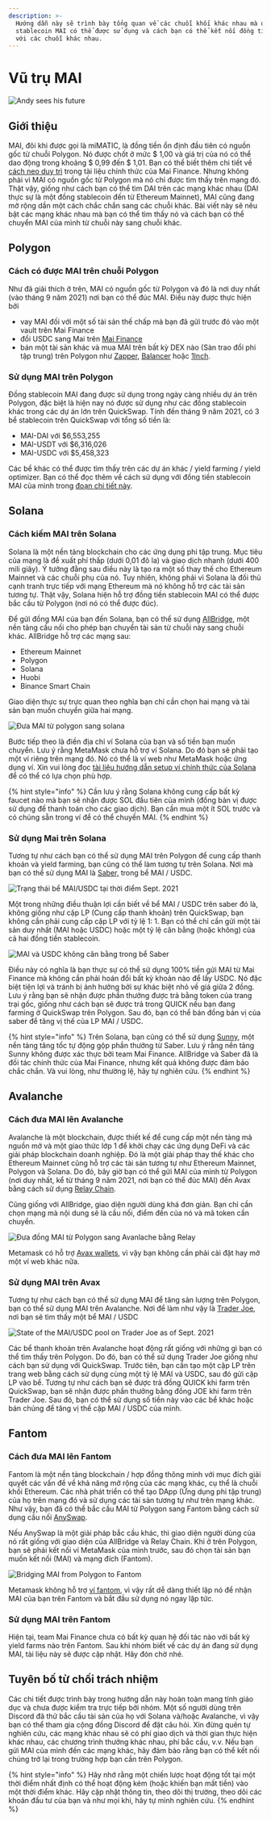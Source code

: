 ```yaml
---
description: >-
  Hướng dẫn này sẽ trình bày tổng quan về các chuỗi khối khác nhau mà đồng tiền
  stablecoin MAI có thể được sử dụng và cách bạn có thể kết nối đồng tiền này
  với các chuỗi khác nhau.
---
```


# Vũ trụ MAI

![Andy sees his future ](../.gitbook/assets/MAI.png)

## Giới thiệu

MAI, đôi khi được gọi là miMATIC, là đồng tiền ổn định đầu tiên có nguồn gốc từ chuỗi Polygon. Nó được chốt ở mức $ 1,00 và giá trị của nó có thể dao động trong khoảng $ 0,99 đến $ 1,01. Bạn có thể biết thêm chi tiết về [cách neo duy trì](https://docs.mai.finance/stablecoin-economics#how-is-the-peg-maintained) trong tài liệu chính thức của Mai Finance. Nhưng không phải vì MAI có nguồn gốc từ Polygon mà nó chỉ được tìm thấy trên mạng đó. Thật vậy, giống như cách bạn có thể tìm DAI trên các mạng khác nhau (DAI thực sự là một đồng stablecoin đến từ Ethereum Mainnet), MAI cũng đang mở rộng dần một cách chắc chắn sang các chuỗi khác. Bài viết này sẽ nêu bật các mạng khác nhau mà bạn có thể tìm thấy nó và cách bạn có thể chuyển MAI của mình từ chuỗi này sang chuỗi khác.

## Polygon

### Cách có được MAI trên chuỗi Polygon

Như đã giải thích ở trên, MAI có nguồn gốc từ Polygon và đó là nơi duy nhất (vào tháng 9 năm 2021) nơi bạn có thể đúc MAI. Điều này được thực hiện bởi

* vay MAI đối với một số tài sản thế chấp mà bạn đã gửi trước đó vào một vault trên Mai Finance
* đổi USDC sang Mai trên [Mai Finance](https://app.mai.finance/anchor)
* bán một tài sản khác và mua MAI trên bất kỳ DEX nào (Sàn trao đổi phi tập trung) trên Polygon như [Zapper](https://zapper.fi/exchange), [Balancer](https://polygon.balancer.fi/#/trade) hoặc [1Inch](https://app.1inch.io/#/137/classic/swap).

### Sử dụng MAI trên Polygon

Đồng stablecoin MAI đang được sử dụng trong ngày càng nhiều dự án trên Polygon, đặc biệt là hiện nay nó được sử dụng như các đồng stablecoin khác trong các dự án lớn trên QuickSwap. Tính đến tháng 9 năm 2021, có 3 bể stablecoin trên QuickSwap với tổng số tiền là:

* MAI-DAI với $6,553,255
* MAI-USDT với $6,316,026
* MAI-USDC với $5,458,323

Các bể khác có thể được tìm thấy trên các dự án khác / yield farming / yield optimizer. Bạn có thể đọc thêm về cách sử dụng  với đồng tiền stablecoin MAI của mình trong [đoạn chi tiết này](how-to-use-mai-in-the-real-life.md).

## Solana

### Cách kiếm MAI trên Solana

Solana là một nền tảng blockchain cho các ứng dụng phi tập trung. Mục tiêu của mạng là đề xuất phí thấp (dưới 0,01 đô la) và giao dịch nhanh (dưới 400 mili giây). Ý tưởng đằng sau điều này là tạo ra một số thay thế cho Ethereum Mainnet và các chuỗi phụ của nó. Tuy nhiên, không phải vì Solana là đối thủ cạnh tranh trực tiếp với mạng Ethereum mà nó không hỗ trợ các tài sản tương tự. Thật vậy, Solana hiện hỗ trợ đồng tiền stablecoin MAI có thể được bắc cầu từ Polygon (nơi nó có thể được đúc).

Để gửi đồng MAI của bạn đến Solana, bạn có thể sử dụng [AllBridge](https://allbridge.io), một nền tảng cầu nối cho phép bạn chuyển tài sản từ chuỗi này sang chuỗi khác. AllBridge hỗ trợ các mạng sau:

* Ethereum Mainnet
* Polygon
* Solana
* Huobi
* Binance Smart Chain

Giao diện thực sự trực quan theo nghĩa bạn chỉ cần chọn hai mạng và tài sản bạn muốn chuyển giữa hai mạng.

![Đưa MAI từ polygon sang solana](../.gitbook/assets/screen-shot-2021-09-13-at-1.52.23-pm.png)

Bước tiếp theo là điền địa chỉ ví Solana của bạn và số tiền bạn muốn chuyển. Lưu ý rằng MetaMask chưa hỗ trợ ví Solana. Do đó bạn sẽ phải tạo một ví riêng trên mạng đó. Nó có thể là ví web như MetaMask hoặc ứng dụng ví. Xin vui lòng đọc [tài liệu hướng dẫn setup ví chính thức của Solana ](https://docs.solana.com/wallet-guide)để có thể có lựa chọn phù hợp.

{% hint style="info" %}
Cần lưu ý rằng Solana không cung cấp bất kỳ faucet nào mà bạn sẽ nhận được SOL đầu tiên của mình (đồng bản vị được sử dụng để thanh toán cho các giao dịch). Bạn cần mua một ít SOL trước và có chúng sẵn trong ví để có thể chuyển MAI.
{% endhint %}

### Sử dụng Mai trên Solana&#x20;

Tương tự như cách bạn có thể sử dụng MAI trên Polygon để cung cấp  thanh khoản và yield farming, bạn cũng có thể làm tương tự trên Solana. Nơi mà bạn có thể sử dụng MAI là [Saber,](https://app.saber.so/#/swap) trong bể MAI / USDC.

![Trạng thái bể MAI/USDC tại thời điểm Sept. 2021](../.gitbook/assets/screen-shot-2021-09-13-at-2.11.10-pm.png)

Một trong những điều thuận lợi cần biết về bể MAI / USDC trên saber đó là, không giống như cặp LP (Cung cấp thanh khoản) trên QuickSwap, bạn không cần phải cung cấp cặp LP với tỷ lệ 1: 1. Bạn có thể chỉ cần gửi một tài sản duy nhất (MAI hoặc USDC) hoặc một tỷ lệ cân bằng (hoặc không) của cả hai đồng tiền stablecoin.

![MAI và USDC không cân bằng trong bể Saber](../.gitbook/assets/screen-shot-2021-09-13-at-2.13.51-pm.png)

Điều này có nghĩa là bạn thực sự có thể sử dụng 100% tiền gửi MAI từ Mai Finance mà không cần phải hoán đổi bất kỳ khoản nào để lấy USDC. Nó đặc biệt tiện lợi và tránh bị ảnh hưởng bởi sự khác biệt nhỏ về giá giữa 2 đồng. Lưu ý rằng bạn sẽ nhận được phần thưởng được trả bằng token của trang trại gốc, giống như cách bạn sẽ được trả trong QUICK nếu bạn đang farming ở QuickSwap trên Polygon. Sau đó, bạn có thể bán đồng bản vị của saber để tăng vị thế của LP MAI / USDC.

{% hint style="info" %}
Trên Solana, bạn cũng có thể sử dụng [Sunny](https://app.sunny.ag), một nền tảng tăng tốc tự động gộp phần thưởng từ Saber. Lưu ý rằng nền tảng Sunny không được xác thực bởi team Mai Finance. AllBridge và Saber đã là đối tác chính thức của Mai Finance, nhưng kết quả không được đảm bảo chắc chắn. Và vui lòng, như thường lệ, hãy tự nghiên cứu.
{% endhint %}

## Avalanche

### Cách đưa MAI lên Avalanche

Avalanche là một blockchain, được thiết kế để cung cấp một nền tảng mã nguồn mở và một giao thức lớp 1 để khởi chạy các ứng dụng DeFi và các giải pháp blockchain doanh nghiệp. Đó là một giải pháp thay thế khác cho Ethereum Mainnet cũng hỗ trợ các tài sản tương tự như Ethereum Mainnet, Polygon và Solana. Do đó, bây giờ bạn có thể gửi MAI của mình từ Polygon (nơi duy nhất, kể từ tháng 9 năm 2021, nơi bạn có thể đúc MAI) đến Avax bằng cách sử dụng [Relay Chain](https://app.relaychain.com/#/transfer).

Cũng giống với AllBridge, giao diện người dùng khá đơn giản. Bạn chỉ cần chọn mạng mà nội dung sẽ là cầu nối, điểm đến của nó và mã token cần chuyển.

![Đưa đồng MAI từ Polygon sang Avanlache bằng Relay](../.gitbook/assets/screen-shot-2021-09-13-at-2.52.31-pm.png)

Metamask có hỗ trợ [Avax wallets](https://support.avax.network/en/articles/4626956-how-do-i-set-up-metamask-on-avalanche), vì vậy bạn không cần phải cài đặt hay mở một ví web khác nữa.

### Sử dụng MAI trên Avax

Tương tự như cách bạn có thể sử dụng MAI để tăng sản lượng trên Polygon, bạn có thể sử dụng MAI trên Avalanche. Nơi để làm như vậy là [Trader Joe](https://www.traderjoexyz.com/#/farm), nơi bạn sẽ tìm thấy một bể MAI / USDC

![State of the MAI/USDC pool on Trader Joe as of Sept. 2021](../.gitbook/assets/screen-shot-2021-09-13-at-3.07.19-pm.png)

Các bể thanh khoản trên Avalanche hoạt động rất giống với những gì bạn có thể tìm thấy trên Polygon. Do đó, bạn có thể sử dụng  Trader Joe giống như cách bạn sử dụng với QuickSwap. Trước tiên, bạn cần tạo một cặp LP trên trang web bằng cách sử dụng cùng một tỷ lệ MAI và USDC, sau đó gửi cặp LP vào bể. Tương tự như cách bạn sẽ được trả đồng QUICK khi farm trên QuickSwap, bạn sẽ nhận được phần thưởng bằng đồng JOE khi farm trên Trader Joe. Sau đó, bạn có thể sử dụng số tiền này vào các bể khác hoặc bán chúng để tăng vị thế cặp MAI / USDC của mình.

## Fantom

### Cách đưa MAI lên  Fantom

Fantom là một nền tảng blockchain / hợp đồng thông minh với mục đích giải quyết các vấn đề về khả năng mở rộng của các mạng khác, cụ thể là chuỗi khối Ethereum. Các nhà phát triển có thể tạo DApp (Ứng dụng phi tập trung) của họ trên mạng đó và sử dụng các tài sản tương tự như trên mạng khác. Như vậy, bạn đã có thể bắc cầu MAI từ Polygon sang Fantom bằng cách sử dụng cầu nối [AnySwap](https://anyswap.exchange/#/bridge).

Nếu AnySwap là một giải pháp bắc cầu khác, thì giao diện người dùng của nó rất giống với giao diện của AllBridge và Relay Chain. Khi ở trên Polygon, bạn sẽ phải kết nối ví MetaMask của mình trước, sau đó chọn tài sản bạn muốn kết nối (MAI) và mạng đích (Fantom).

![Bridging MAI from Polygon to Fantom](../.gitbook/assets/image.png)

Metamask không hỗ trợ [ví fantom](https://docs.fantom.foundation/tutorials/set-up-metamask), vì vậy rất dễ dàng thiết lập nó để nhận MAI của bạn trên Fantom và bắt đầu sử dụng nó ngay lập tức.

### Sử dụng MAI trên Fantom

Hiện tại, team Mai Finance chưa có bất kỳ quan hệ đối tác nào với bất kỳ yield farms nào trên Fantom. Sau khi nhóm biết về các dự án đang sử dụng MAI, tài liệu này sẽ được cập nhật. Hãy đón chờ nhé.

## Tuyên bố từ chối trách nhiệm

Các chi tiết được trình bày trong hướng dẫn này hoàn toàn mang tính giáo dục và chưa được kiểm tra trực tiếp bởi nhóm. Một số người dùng trên Discord đã thử bắc cầu tài sản của họ với Solana và/hoặc Avalanche, vì vậy bạn có thể tham gia cộng đồng Discord để đặt câu hỏi. Xin đừng quên tự nghiên cứu, các mạng khác nhau sẽ có phí giao dịch và thời gian thực hiện khác nhau, các chương trình thưởng khác nhau, phí bắc cầu, v.v. Nếu bạn gửi MAI của mình đến các mạng khác, hãy đảm bảo rằng bạn có thể kết nối chúng trở lại trong trường hợp bạn cần trên Polygon.

{% hint style="info" %}
Hãy nhớ rằng một chiến lược hoạt động tốt tại một thời điểm nhất định có thể hoạt động kém (hoặc khiến bạn mất tiền) vào một thời điểm khác. Hãy cập nhật thông tin, theo dõi thị trường, theo dõi các khoản đầu tư của bạn và như mọi khi, hãy tự mình nghiên cứu.
{% endhint %}
